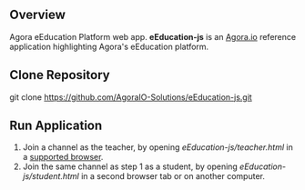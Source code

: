 ## Overview
Agora eEducation Platform web app.
**eEducation-js** is an [Agora.io](https://agora.io) reference application highlighting Agora's eEducation platform.

## Clone Repository
git clone https://github.com/AgoraIO-Solutions/eEducation-js.git

## Run Application
1. Join a channel as the teacher, by opening *eEducation-js/teacher.html* in a [supported browser](https://docs.agora.io/en/Video/product_video?platform=All%20Platforms#compatibility).
2. Join the same channel as step 1 as a student, by opening *eEducation-js/student.html* in a second browser tab or on another computer.
